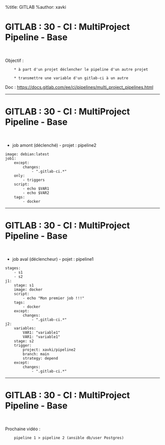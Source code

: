%title: GITLAB
%author: xavki


# GITLAB : 30 - CI : MultiProject Pipeline - Base

<br>

Objectif : 

		* à part d'un projet déclencher le pipeline d'un autre projet

		* transmettre une variable d'un gitlab-ci à un autre

Doc : https://docs.gitlab.com/ee/ci/pipelines/multi_project_pipelines.html


-------------------------------------------------------------------------------------------------

# GITLAB : 30 - CI : MultiProject Pipeline - Base


<br>

* job amont (déclenché) - projet : pipeline2


```
image: debian:latest
job1:
    except:
        changes:
            - ".gitlab-ci.*"
    only:
        - triggers
    script:
        - echo $VAR1
        - echo $VAR2
    tags:
        - docker
```

-------------------------------------------------------------------------------------------------

# GITLAB : 30 - CI : MultiProject Pipeline - Base


<br>

* job aval (déclencheur) - pojet : pipeline1

```
stages:
    - s1
    - s2
j1:
    stage: s1
    image: docker
    script:
        - echo "Mon premier job !!!"
    tags:
        - docker
    except:
        changes:
            - ".gitlab-ci.*"
j2:
    variables:
        VAR1: "variable1"
        VAR1: "variable1"
    stage: s2
    trigger:
        project: xavki/pipeline2
        branch: main
        strategy: depend
    except:
        changes:
            - ".gitlab-ci.*"
```

-------------------------------------------------------------------------------------------------

# GITLAB : 30 - CI : MultiProject Pipeline - Base


<br>

Prochaine vidéo :

		pipeline 1 > pipeline 2 (ansible db/user Postgres)
